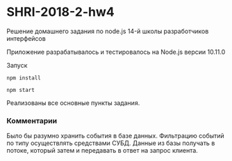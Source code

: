 # SHRI-2018-2-hw4
Решение домашнего задания по node.js 14-й школы разработчиков интерфейсов

Приложение разрабатывалось и тестировалось на Node.js версии 10.11.0

Запуск 

```npm install```

```npm start```

Реализованы все основные пункты задания.

### Комментарии

Было бы разумно хранить события в базе данных. Фильтрацию событий по типу осуществлять средствами СУБД. 
Данные из базы получать в потоке, который затем и передавать в ответ на запрос клиента.

